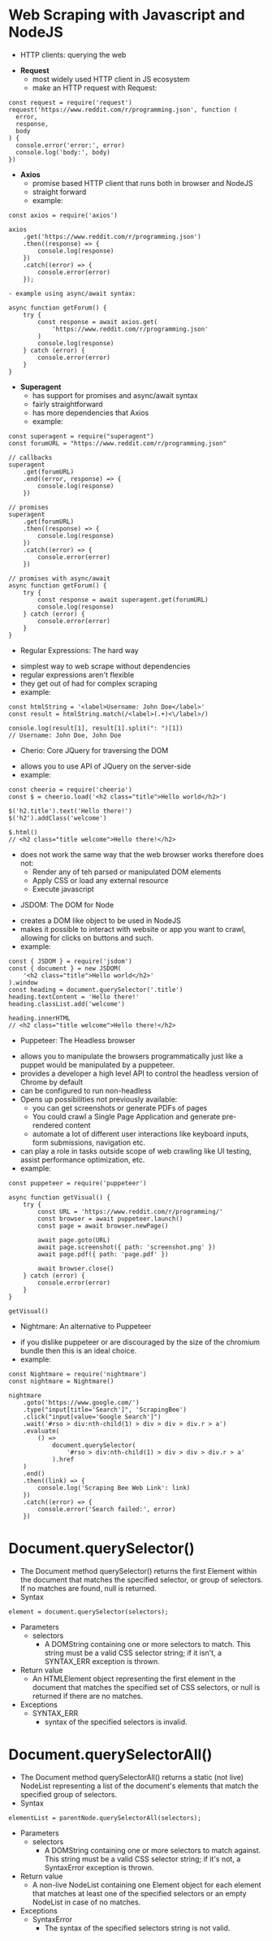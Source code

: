# Web Scraping with Javascript and NodeJS
* HTTP clients: querying the web
- **Request**
    - most widely used HTTP client in JS ecosystem
    - make an HTTP request with Request:
```
const request = require('request')
request('https://www.reddit.com/r/programming.json', function (
  error,
  response,
  body
) {
  console.error('error:', error)
  console.log('body:', body)
})
```
- **Axios**
    - promise based HTTP client that runs both in browser and NodeJS
    - straight forward
    - example:
```
const axios = require('axios')

axios
	.get('https://www.reddit.com/r/programming.json')
	.then((response) => {
		console.log(response)
	})
	.catch((error) => {
		console.error(error)
	});
```
    - example using async/await syntax:
```
async function getForum() {
	try {
		const response = await axios.get(
			'https://www.reddit.com/r/programming.json'
		)
		console.log(response)
	} catch (error) {
		console.error(error)
	}
}
```
- **Superagent**
    - has support for promises and async/await syntax
    - fairly straightforward
    - has more dependencies that Axios
    - example:
```
const superagent = require("superagent")
const forumURL = "https://www.reddit.com/r/programming.json"

// callbacks
superagent
	.get(forumURL)
	.end((error, response) => {
		console.log(response)
	})

// promises
superagent
	.get(forumURL)
	.then((response) => {
		console.log(response)
	})
	.catch((error) => {
		console.error(error)
	})

// promises with async/await
async function getForum() {
	try {
		const response = await superagent.get(forumURL)
		console.log(response)
	} catch (error) {
		console.error(error)
	}
}
```
* Regular Expressions: The hard way
- simplest way to web scrape without dependencies
- regular expressions aren't flexible 
- they get out of had for complex scraping
- example:
```
const htmlString = '<label>Username: John Doe</label>'
const result = htmlString.match(/<label>(.+)<\/label>/)

console.log(result[1], result[1].split(": ")[1])
// Username: John Doe, John Doe
```
* Cherio: Core JQuery for traversing the DOM
- allows you to use API of JQuery on the server-side
- example:
```
const cheerio = require('cheerio')
const $ = cheerio.load('<h2 class="title">Hello world</h2>')

$('h2.title').text('Hello there!')
$('h2').addClass('welcome')

$.html()
// <h2 class="title welcome">Hello there!</h2>
```
- does not work the same way that the web browser works therefore does not:
    - Render any of teh parsed or manipulated DOM elements
    - Apply CSS or load any external resource
    - Execute javascript
* JSDOM: The DOM for Node
- creates a DOM like object to be used in NodeJS
- makes it possible to interact with website or app you want to crawl, allowing for clicks on buttons and such.
- example:
```
const { JSDOM } = require('jsdom')
const { document } = new JSDOM(
	'<h2 class="title">Hello world</h2>'
).window
const heading = document.querySelector('.title')
heading.textContent = 'Hello there!'
heading.classList.add('welcome')

heading.innerHTML
// <h2 class="title welcome">Hello there!</h2>
```
* Puppeteer: The Headless browser
- allows you to manipulate the browsers programmatically just like a puppet would be manipulated by a puppeteer.
- provides a developer a high level API to control the headless version of Chrome by default
- can be configured to run non-headless
- Opens up possibilities not previously available:
    - you can get screenshots or generate PDFs of pages
    - You could crawl a Single Page Application and generate pre-rendered content
    - automate a lot of different user interactions like keyboard inputs, form submissions, navigation etc.
- can play a role in tasks outside scope of web crawling like UI testing, assist performance optimization, etc.
- example: 
```
const puppeteer = require('puppeteer')

async function getVisual() {
	try {
		const URL = 'https://www.reddit.com/r/programming/'
		const browser = await puppeteer.launch()
		const page = await browser.newPage()

		await page.goto(URL)
		await page.screenshot({ path: 'screenshot.png' })
		await page.pdf({ path: 'page.pdf' })

		await browser.close()
	} catch (error) {
		console.error(error)
	}
}

getVisual()
```
* Nightmare: An alternative to Puppeteer
- if you dislike puppeteer or are discouraged by the size of the chromium bundle then this is an ideal choice.
- example: 
```
const Nightmare = require('nightmare')
const nightmare = Nightmare()

nightmare
	.goto('https://www.google.com/')
	.type("input[title='Search']", 'ScrapingBee')
	.click("input[value='Google Search']")
	.wait('#rso > div:nth-child(1) > div > div > div.r > a')
	.evaluate(
		() =>
			document.querySelector(
				'#rso > div:nth-child(1) > div > div > div.r > a'
			).href
	)
	.end()
	.then((link) => {
		console.log('Scraping Bee Web Link': link)
	})
	.catch((error) => {
		console.error('Search failed:', error)
	})
```

# Document.querySelector()
* The Document method querySelector() returns the first Element within the document that matches the specified selector, or group of selectors. If no matches are found, null is returned.
* Syntax
```
element = document.querySelector(selectors);
```
- Parameters
    - selectors
        - A DOMString containing one or more selectors to match. This string must be a valid CSS selector string; if it isn't, a SYNTAX_ERR exception is thrown.
- Return value
    - An HTMLElement object representing the first element in the document that matches the specified set of CSS selectors, or null is returned if there are no matches.
- Exceptions
    - SYNTAX_ERR
        -  syntax of the specified selectors is invalid.

# Document.querySelectorAll()
* The Document method querySelectorAll() returns a static (not live) NodeList representing a list of the document's elements that match the specified group of selectors.
* Syntax
```
elementList = parentNode.querySelectorAll(selectors);
```
- Parameters
    - selectors
        - A DOMString containing one or more selectors to match against. This string must be a valid CSS selector string; if it's not, a SyntaxError exception is thrown.
- Return value
    - A non-live NodeList containing one Element object for each element that matches at least one of the specified selectors or an empty NodeList in case of no matches.
- Exceptions
    - SyntaxError
        - The syntax of the specified selectors string is not valid.

